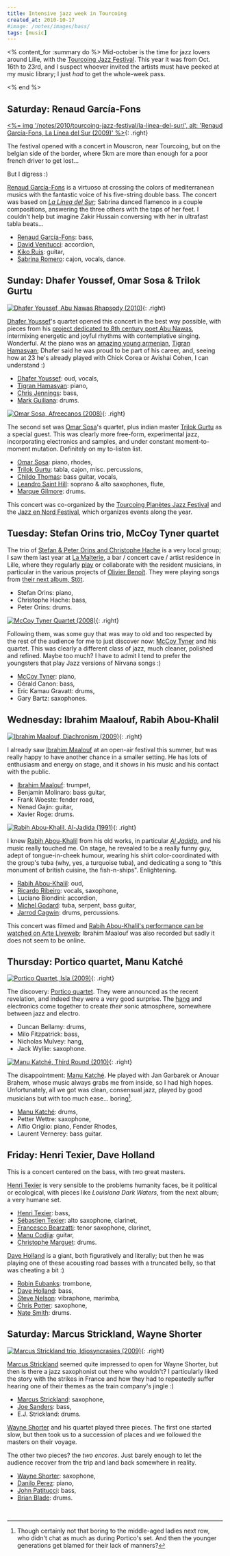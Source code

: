 ```yaml
---
title: Intensive jazz week in Tourcoing
created_at: 2010-10-17
#image: /notes/images/bass/
tags: [music]
---
```

<% content_for :summary do %>
Mid-october is the time for jazz lovers around Lille, with the [Tourcoing Jazz Festival][tjf].
This year it was from Oct. 16th to 23rd, and I suspect whoever invited the artists must have peeked at my music library; I just _had_ to get the whole-week pass.

[tjf]: http://tourcoing-jazz-festival.com
[jen]: http://www.jazzenord.com
<% end %>


## Saturday: Renaud García-Fons

[<%= img '/notes/2010/tourcoing-jazz-festival/la-linea-del-sur/', alt: 'Renaud García-Fons, La Línea del Sur (2009)' %>][linea]{: .right}

The festival opened with a concert in Mouscron, near Tourcoing, but on the belgian side of the border, where 5km are more than enough for a poor french driver to get lost…

But I digress :)

[Renaud García-Fons][rgf] is a virtuoso at crossing the colors of mediterranean musics with the fantastic voice of his five-string double bass.
The concert was based on [_La Línea del Sur_][linea]; Sabrina danced flamenco in a couple compositions, answering the three others with the taps of her feet.
I couldn't help but imagine Zakir Hussain conversing with her in ultrafast tabla beats…

- [Renaud García-Fons][rgf]: bass,
- [David Venitucci](http://www.davidvenitucci.fr): accordion,
- [Kiko Ruis](http://www.myspace.com/kikoruiz): guitar,
- [Sabrina Romero](http://www.myspace.com/sabrinaromero): cajon, vocals, dance.

[rgf]: http://www.renaudgarciafons.com
[linea]: http://www.amazon.fr/gp/product/B001MUJSBO?ie=UTF8&tag=playingtenuki-21&linkCode=as2&camp=1642&creative=19458&creativeASIN=B001MUJSBO


## Sunday: Dhafer Youssef, Omar Sosa & Trilok Gurtu

[![Dhafer Youssef, Abu Nawas Rhapsody (2010)](/notes/2010/tourcoing-jazz-festival/abu-nawas-rhapsody.jpg)][abunawas]{: .right}

[Dhafer Youssef][]'s quartet opened this concert in the best way possible, with pieces from his [project dedicated to 8th century poet Abu Nawas][abunawas], intermixing energetic and joyful rhythms with contemplative singing. Wonderful.
At the piano was an [amazing young armenian](http://liveweb.arte.tv/fr/video/Tigran_Hamasyan_au_festival_Souillac_en_Jazz/), [Tigran Hamasyan][]; Dhafer said he was proud to be part of his career, and, seeing how at 23 he's already played with Chick Corea or Avishai Cohen, I can understand :)

- [Dhafer Youssef][]: oud, vocals,
- [Tigran Hamasyan][]: piano,
- [Chris Jennings](http://chrisjenningsbass.com): bass,
- [Mark Guiliana](http://www.markguiliana.com): drums.

[Dhafer Youssef]: http://www.dhaferyoussef.com
[Tigran Hamasyan]: http://www.tigranhamasyan.com

[![Omar Sosa, Afreecanos (2008)](/notes/2010/tourcoing-jazz-festival/afreecanos.jpg)][afreecanos]{: .right}

The second set was [Omar Sosa][]'s quartet, plus indian master [Trilok Gurtu][] as a special guest.
This was clearly more free-form, experimental jazz, incorporating electronics and samples, and under constant moment-to-moment mutation.
Definitely on my to-listen list.

- [Omar Sosa][]: piano, rhodes,
- [Trilok Gurtu][]: tabla, cajon, misc. percussions,
- [Childo Thomas](http://www.myspace.com/childotomas): bass guitar, vocals,
- [Leandro Saint Hill](http://www.myspace.com/leandrosainthill): soprano & alto saxophones, flute,
- [Marque Gilmore](http://www.drumfm.com/home.html): drums.

This concert was co-organized by the [Tourcoing Planètes Jazz Festival][tjf] and the [Jazz en Nord Festival][jen], which organizes events along the year.

[Omar Sosa]: http://www.omarsosa.com
[Trilok Gurtu]: http://www.trilokgurtu.net
[abunawas]: http://www.amazon.fr/gp/product/B0034JV5WG?ie=UTF8&tag=playingtenuki-21&linkCode=as2&camp=1642&creative=19458&creativeASIN=B0034JV5WG
[afreecanos]: http://www.amazon.fr/gp/product/B00125A2KK?ie=UTF8&tag=playingtenuki-21&linkCode=as2&camp=1642&creative=19458&creativeASIN=B00125A2KK


## Tuesday: Stefan Orins trio, McCoy Tyner quartet

The trio of [Stefan & Peter Orins and Christophe Hache](http://www.myspace.com/stefanorins) is a very local group; I saw them last year at [La Malterie](http://www.lamalterie.com/), a bar / concert cave / artist residence in Lille, where they regularly [play](http://www.lamalterie.com/fr/evenement/concert/stefan-orins-trio-sortie-de-disque) or collaborate with the resident musicians, in particular in the various projects of [Olivier Benoît](http://obenoitmusic.free.fr/indexbis.htm). They were playing songs from [their next album, Stöt][stot].

- Stefan Orins: piano,
- Christophe Hache: bass,
- Peter Orins: drums.

[![McCoy Tyner Quartet (2008)](/notes/2010/tourcoing-jazz-festival/mccoy.jpg)][mccoy]{: .right}

Following them, was some guy that was way to old and too respected by the rest of the audience for me to just discover now: [McCoy Tyner][] and his quartet. This was clearly a different class of jazz, much cleaner, polished and refined.
Maybe too much? I have to admit I tend to prefer the youngsters that play Jazz versions of Nirvana songs :)

- [McCoy Tyner][]: piano,
- Gérald Canon: bass,
- Eric Kamau Gravatt: drums,
- Gary Bartz: saxophones.

[McCoy Tyner]: http://mccoytyner.com
[stot]: http://www.amazon.fr/gp/product/B0046CUJWW?ie=UTF8&tag=playingtenuki-21&linkCode=as2&camp=1642&creative=19458&creativeASIN=B0046CUJWW
[mccoy]: http://www.amazon.fr/gp/product/B000UZ4GUK?ie=UTF8&tag=playingtenuki-21&linkCode=as2&camp=1642&creative=19458&creativeASIN=B000UZ4GUK


## Wednesday: Ibrahim Maalouf, Rabih Abou-Khalil

[![Ibrahim Maalouf, Diachronism (2009)](/notes/2010/tourcoing-jazz-festival/diachronism.jpg)][aljadida]{: .right}

I already saw [Ibrahim Maalouf][] at an open-air festival this summer, but was really happy to have another chance in a smaller setting.
He has lots of enthusiasm and energy on stage, and it shows in his music and his contact with the public.

- [Ibrahim Maalouf][]: trumpet,
- Benjamin Molinaro: bass guitar,
- Frank Woeste: fender road,
- Nenad Gajin: guitar,
- Xavier Roge: drums.

[Ibrahim Maalouf]: http://www.myspace.com/ibrahimmaalouf

[![Rabih Abou-Khalil, Al-Jadida (1991)](/notes/2010/tourcoing-jazz-festival/al-jadida.jpg)][aljadida]{: .right}

I knew [Rabih Abou-Khalil][] from his old works, in particular [_Al Jadida_][aljadida], and his music really touched me.
On stage, he revealed to be a really funny guy, adept of tongue-in-cheek humour, wearing his shirt color-coordinated with the group's tuba (why, yes, a turquoise tuba), and dedicating a song to "this monument of british cuisine, the fish-n-ships". Enlightening.

- [Rabih Abou-Khalil][]: oud,
- [Ricardo Ribeiro](http://www.myspace.com/ricardoribeirofado): vocals, saxophone,
- Luciano Biondini: accordion,
- [Michel Godard](http://www.michel-godard.fr): tuba, serpent, bass guitar,
- [Jarrod Cagwin](http://jarrodcagwin.com): drums, percussions.

This concert was filmed and [Rabih Abou-Khalil's performance can be watched on Arte Liveweb](http://liveweb.arte.tv/fr/video/Le_Rabih_Abou-Khalil_Quintet_au_Tourcoing_Jazz_Festival/); Ibrahim Maalouf was also recorded but sadly it does not seem to be online.

[Rabih Abou-Khalil]: http://www.myspace.com/rabihaboukhalil
[aljadida]: http://www.amazon.fr/gp/product/B000005C8Z?ie=UTF8&tag=playingtenuki-21&linkCode=as2&camp=1642&creative=19458&creativeASIN=B000005C8Z
[diachronism]: http://www.amazon.fr/gp/product/B0030MLQ0I?ie=UTF8&tag=playingtenuki-21&linkCode=as2&camp=1642&creative=19458&creativeASIN=B0030MLQ0I


## Thursday: Portico quartet, Manu Katché

[![Portico Quartet, Isla (2009)](/notes/2010/tourcoing-jazz-festival/isla.jpg)][isla]{: .right}

The discovery: [Portico quartet](http://porticoquartet.com).
They were announced as the recent revelation, and indeed they were a very good surprise.
The [hang](http://www.hangdrum.com/) and electronics come together to create _their_ sonic atmosphere, somewhere between jazz and electro.

- Duncan Bellamy: drums,
- Milo Fitzpatrick: bass,
- Nicholas Mulvey: hang,
- Jack Wyllie: saxophone.

[![Manu Katché, Third Round (2010)](/notes/2010/tourcoing-jazz-festival/third-round.jpg)][thirdround]{: .right}

The disappointment: [Manu Katché][manu].
He played with Jan Garbarek or Anouar Brahem, whose music always grabs me from inside, so I had high hopes.
Unfortunately, all we got was clean, consensual jazz, played by good musicians but with too much ease… boring[^talking].

- [Manu Katché][manu]: drums,
- Petter Wettre: saxophone,
- Alfio Origlio: piano, Fender Rhodes,
- Laurent Vernerey: bass guitar.

[manu]: http://www.manu-katche.com
[isla]: http://www.amazon.fr/gp/product/B002RWJF8W?ie=UTF8&tag=playingtenuki-21&linkCode=as2&camp=1642&creative=19458&creativeASIN=B002RWJF8W
[thirdround]: http://www.amazon.fr/gp/product/B003616M3O?ie=UTF8&tag=playingtenuki-21&linkCode=as2&camp=1642&creative=19458&creativeASIN=B003616M3O

[^talking]: Though certainly not that boring to the middle-aged ladies next row, who didn't chat as much as during Portico's set. And then the younger generations get blamed for their lack of manners?


## Friday: Henri Texier, Dave Holland

This is a concert centered on the bass, with two great masters.

[Henri Texier][] is very sensible to the problems humanity faces, be it political or ecological, with pieces like _Louisiana Dark Waters_, from the next album; a very humane set.

- [Henri Texier][]: bass,
- [Sébastien Texier](http://www.myspace.com/sebastientexier): alto saxophone, clarinet,
- [Francesco Bearzatti](http://www.francescobearzatti.com): tenor saxophone, clarinet,
- [Manu Codjia](http://www.myspace.com/manucodjia): guitar,
- [Christophe Marguet](http://www.christophemarguet.net): drums.

[Henri Texier]: http://www.label-bleu.com/artist.php?artist_id=91

[Dave Holland][] is a giant, both figuratively and literally; but then he was playing one of these acousting road basses with a truncated belly, so that was cheating a bit :)

- [Robin Eubanks](http://www.robineubanks.com): trombone,
- [Dave Holland][]: bass,
- [Steve Nelson](http://en.wikipedia.org/wiki/Steve_Nelson_(vibraphonist)): vibraphone, marimba,
- [Chris Potter](http://www.chrispottermusic.com): saxophone,
- [Nate Smith](http://www.myspace.com/waterbabymusic): drums.

[Dave Holland]: http://www.daveholland.com


## Saturday: Marcus Strickland, Wayne Shorter

[![Marcus Strickland trio, Idiosyncrasies (2009)](/notes/2010/tourcoing-jazz-festival/idiosyncrasies.jpg)][idiosyncrasies]{: .right}

[Marcus Strickland][] seemed quite impressed to open for Wayne Shorter, but then is there a jazz saxophonist out there who wouldn't?
I particularly liked the story with the strikes in France and how they had to repeatedly suffer hearing one of their themes as the train company's jingle :)

- [Marcus Strickland][]: saxophone,
- [Joe Sanders](http://joesandersbass.com): bass,
- E.J. Strickland: drums.

[Marcus Strickland]: http://www.marcusstrickland.com
[idiosyncrasies]: http://www.amazon.fr/gp/product/B002HJZ5DO?ie=UTF8&tag=playingtenuki-21&linkCode=as2&camp=1642&creative=19458&creativeASIN=B002HJZ5DO

[Wayne Shorter][] and his quartet played three pieces.
The first one started slow, but then took us to a succession of places and we followed the masters on their voyage.

The other two pieces? the _two encores_.
Just barely enough to let the audience recover from the trip and land back somewhere in reality.

- [Wayne Shorter][]: saxophone,
- [Danilo Perez](http://www.daniloperez.com): piano,
- [John Patitucci](http://www.johnpatitucci.com): bass,
- [Brian Blade](http://www.brianblade.com): drums.

[Wayne Shorter]: http://www.vervemusicgroup.com/wayneshorter

<img src="http://www.assoc-amazon.fr/e/ir?t=playingtenuki-21&l=as2&o=8&a=B001MUJSBO" width="1" height="1" border="0" alt="" style="border:none !important; margin:0px !important;" />
<img src="http://www.assoc-amazon.fr/e/ir?t=playingtenuki-21&l=as2&o=8&a=B0034JV5WG" width="1" height="1" border="0" alt="" style="border:none !important; margin:0px !important;" />
<img src="http://www.assoc-amazon.fr/e/ir?t=playingtenuki-21&l=as2&o=8&a=B00125A2KK" width="1" height="1" border="0" alt="" style="border:none !important; margin:0px !important;" />
<img src="http://www.assoc-amazon.fr/e/ir?t=playingtenuki-21&l=as2&o=8&a=B002RWJF8W" width="1" height="1" border="0" alt="" style="border:none !important; margin:0px !important;" />
<img src="http://www.assoc-amazon.fr/e/ir?t=playingtenuki-21&l=as2&o=8&a=B003616M3O" width="1" height="1" border="0" alt="" style="border:none !important; margin:0px !important;" />
<img src="http://www.assoc-amazon.fr/e/ir?t=playingtenuki-21&l=as2&o=8&a=B000005C8Z" width="1" height="1" border="0" alt="" style="border:none !important; margin:0px !important;" />
<img src="http://www.assoc-amazon.fr/e/ir?t=playingtenuki-21&l=as2&o=8&a=B0030MLQ0I" width="1" height="1" border="0" alt="" style="border:none !important; margin:0px !important;" />
<img src="http://www.assoc-amazon.fr/e/ir?t=playingtenuki-21&l=as2&o=8&a=B0046CUJWW" width="1" height="1" border="0" alt="" style="border:none !important; margin:0px !important;" />
<img src="http://www.assoc-amazon.fr/e/ir?t=playingtenuki-21&l=as2&o=8&a=B000UZ4GUK" width="1" height="1" border="0" alt="" style="border:none !important; margin:0px !important;" />
<img src="http://www.assoc-amazon.fr/e/ir?t=playingtenuki-21&l=as2&o=8&a=B002HJZ5DO" width="1" height="1" border="0" alt="" style="border:none !important; margin:0px !important;" />

